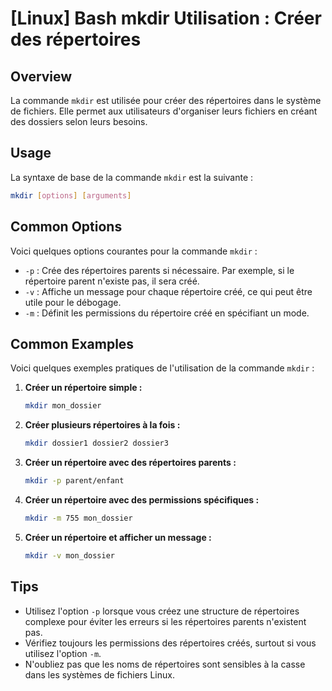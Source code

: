 # [Linux] Bash mkdir Utilisation : Créer des répertoires

## Overview
La commande `mkdir` est utilisée pour créer des répertoires dans le système de fichiers. Elle permet aux utilisateurs d'organiser leurs fichiers en créant des dossiers selon leurs besoins.

## Usage
La syntaxe de base de la commande `mkdir` est la suivante :

```bash
mkdir [options] [arguments]
```

## Common Options
Voici quelques options courantes pour la commande `mkdir` :

- `-p` : Crée des répertoires parents si nécessaire. Par exemple, si le répertoire parent n'existe pas, il sera créé.
- `-v` : Affiche un message pour chaque répertoire créé, ce qui peut être utile pour le débogage.
- `-m` : Définit les permissions du répertoire créé en spécifiant un mode.

## Common Examples
Voici quelques exemples pratiques de l'utilisation de la commande `mkdir` :

1. **Créer un répertoire simple :**
   ```bash
   mkdir mon_dossier
   ```

2. **Créer plusieurs répertoires à la fois :**
   ```bash
   mkdir dossier1 dossier2 dossier3
   ```

3. **Créer un répertoire avec des répertoires parents :**
   ```bash
   mkdir -p parent/enfant
   ```

4. **Créer un répertoire avec des permissions spécifiques :**
   ```bash
   mkdir -m 755 mon_dossier
   ```

5. **Créer un répertoire et afficher un message :**
   ```bash
   mkdir -v mon_dossier
   ```

## Tips
- Utilisez l'option `-p` lorsque vous créez une structure de répertoires complexe pour éviter les erreurs si les répertoires parents n'existent pas.
- Vérifiez toujours les permissions des répertoires créés, surtout si vous utilisez l'option `-m`.
- N'oubliez pas que les noms de répertoires sont sensibles à la casse dans les systèmes de fichiers Linux.